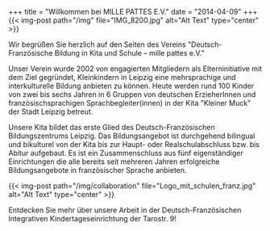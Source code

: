 +++
title = "Willkommen bei MILLE PATTES E.V."
date = "2014-04-09"
+++
{{< img-post path="/img" file="IMG_8200.jpg" alt="Alt Text" type="center" >}}



Wir begrüßen Sie herzlich auf den Seiten des Vereins "Deutsch-Französische Bildung in Kita und Schule – mille pattes e.V."

 

Unser Verein wurde 2002 von engagierten Mitgliedern als Elterninitiative mit dem Ziel gegründet, Kleinkindern 
in Leipzig eine mehrsprachige und interkulturelle Bildung anbieten zu können. Heute werden rund 100 Kinder von 
zwei bis sechs Jahren in 6 Gruppen von deutschen ErzieherInnen und französischsprachigen Sprachbegleiter(innen) 
in der Kita "Kleiner Muck" der Stadt Leipzig betreut.

 

Unsere Kita bildet das erste Glied des Deutsch-Französischen Bildungszentrums Leipzig. 
Das Bildungsangebot ist durchgehend bilingual und bikulturel von der Kita bis zur Haupt- oder Realschulabschluss bzw. bis Abitur aufgebaut.
Es ist ein Zusammenschluss aus fünf eigenständiger Einrichtungen die alle bereits seit mehreren Jahren erfolgreiche 
Bildungsangebote in französischer Sprache anbieten.

{{< img-post path="/img/collaboration" file="Logo_mit_schulen_franz.jpg" alt="Alt Text" type="center" >}}
 

Entdecken Sie mehr über unsere Arbeit in der Deutsch-Französischen Integrativen Kindertageseinrichtung der Tarostr. 9!